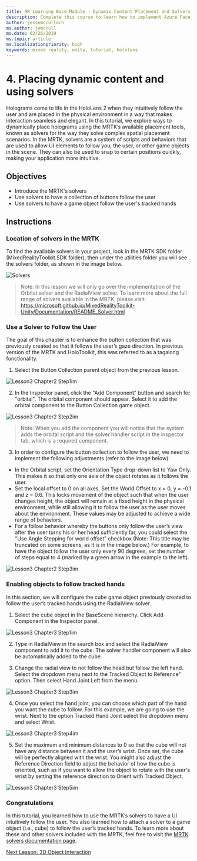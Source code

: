 ```yaml
---
title: MR Learning Base Module - Dynamic Content Placement and Solvers
description: Complete this course to learn how to implement Azure Face Recognition within a mixed reality application.
author: jessemcculloch
ms.author: jemccull
ms.date: 02/26/2019
ms.topic: article
ms.localizationpriority: high
keywords: mixed reality, unity, tutorial, hololens
---
```


# 4. Placing dynamic content and using solvers

Holograms come to life in the HoloLens 2 when they intuitively follow the user and are placed in the physical environment in a way that makes interaction seamless and elegant. In this tutorial, we explore ways to dynamically place holograms using the MRTK’s available placement tools, known as solvers for the way they solve complex spatial placement scenarios. In the MRTK, solvers are a system of scripts and behaviors that are used to allow UI elements to follow you, the user, or other game objects in the scene. They can also be used to snap to certain positions quickly, making your application more intuitive. 

## Objectives

* Introduce the MRTK's solvers
* Use solvers to have a collection of buttons follow the user
* Use solvers to have a game object follow the user's tracked hands

## Instructions

### Location of solvers in the MRTK
 To find the available solvers in your project, look in the MRTK SDK folder (MixedRealityToolkit.SDK folder), then under the utilities folder you will see the solvers folder, as shown in the image below.

![Solvers](images/lesson3_chapter1_step1im.PNG)

>Note: In this lesson we will only go over the implementation of the Orbital solver and the RadialView solver. To learn more about the full range of solvers available in the MRTK, please visit: https://microsoft.github.io/MixedRealityToolkit-Unity/Documentation/README_Solver.html

### Use a Solver to Follow the User
The goal of this chapter is to enhance the button collection that was previously created so that it follows the user’s gaze direction. In previous version of the MRTK and HoloToolkit, this was referred to as a tagalong functionality.

1. Select the Button Collection parent object from the previous lesson.

![Lesson3 Chapter2 Step1im](images/Lesson3_chapter2_step1im.PNG)

2. In the Inspector panel, click the "Add Component" button and search for "orbital". The orbital component should appear. Select it to add the orbital component to the Button Collection game object.

![Lesson3 Chapter2 Step2im](images/Lesson3_Chapter2_step2im.PNG)

>Note: When you add the component you will notice that the system adds the orbital script and the solver handler script in the inspector tab, which is a required component. 

3. In order to configure the button collection to follow the user, we need to implement the following adjustments (refer to the image below):
- In the Orbital script, set the Orientation Type drop-down list to Yaw Only. This makes it so that only one axis of the object rotates as it follows the user.
- Set the local offset to 0 on all axes. Set the World Offset to x = 0, y = -0.1 and z = 0.6. This locks movement of the object such that when the user changes height, the object will remain at a fixed height in the physical environment, while still allowing it to follow the user as the user moves about the environment. These values may be adjusted to achieve a wide range of behaviors.
- For a follow behavior whereby the buttons only follow the user’s view after the user turns his or her head sufficiently far, you could select the "Use Angle Stepping for world offset" checkbox (Note: This title may be truncated on some screens, as it is in the image below.) For example, to have the object follow the user only every 90 degrees, set the number of steps equal to 4 (marked by a green arrow in the example to the left). 

![Lesson3 Chapter2 Step3im](images/Lesson3_chapter2_step3im.PNG)

### Enabling objects to follow tracked hands

In this section, we will configure the cube game object previously created to follow the user’s tracked hands using the RadialView solver.

1. Select the cube object in the BaseScene hierarchy. Click Add Component in the Inspector panel. 

![Lesson3 Chapter3 Step1im](images/Lesson3_Chapter3_step1im.PNG)

2. Type in RadialView in the search box and select the RadialView component to add it to the cube. The solver handler component will also be automatically added to the cube.

3. Change the radial view to not follow the head but follow the left hand. Select the dropdown menu next to the Tracked Object to Reference" option. Then select Hand Joint Left from the menu.

![Lesson3 Chapter3 Step3im](images/Lesson3_chapter3_step3im.PNG)

4. Once you select the hand joint, you can choose which part of the hand you want the cube to follow. For this example, we are going to use the wrist. Next to the option Tracked Hand Joint select the dropdown menu and select Wrist. 

![Lesson3 Chapter3 Step4im](images/Lesson3_chapter3_step4im.PNG)

5. Set the maximum and minimum distances to 0 so that the cube will not have any distance between it and the user’s wrist. Once set, the cube will be perfectly aligned with the wrist. You might also adjust the Reference Direction field to adjust the behavior of how the cube is oriented, such as if you want to allow the object to rotate with the user's wrist by setting the reference direction to Orient with Tracked Object.

![Lesson3 Chapter3 Step5im](images/Lesson3_chapter3_step5im.PNG)

### Congratulations
In this tutorial, you learned how to use the MRTK’s solvers to have a UI intuitively follow the user. You also learned how to attach a solver to a game object (i.e., cube) to follow the user’s tracked hands. To learn more about these and other solvers included with the MRTK, feel free to visit the [MRTK solvers documentation page](https://microsoft.github.io/MixedRealityToolkit-Unity/Documentation/README_Solver.html).

[Next Lesson: 3D Object Interaction](mrlearning-base-ch4.md)

